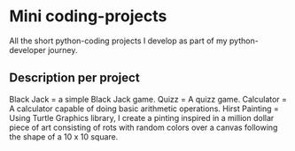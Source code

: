 # Mini coding-projects
All the short python-coding projects I develop as part of my python-developer journey. 

## Description per project
Black Jack = a simple Black Jack game.
Quizz = A quizz game.
Calculator = A calculator capable of doing basic arithmetic operations.
Hirst Painting = Using Turtle Graphics library, I create a pinting inspired in a million dollar piece of art consisting of rots with random colors over a canvas following the shape of a 10 x 10 square.
